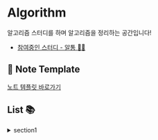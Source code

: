 # Algorithm
알고리즘 스터디를 하며 알고리즘을 정리하는 공간입니다!

- [참여중인 스터디 - 알통 💪😎](https://www.notion.so/Altong-390a6db2d6c74a0f9f5f373e8eb91da6)

## 📝 Note Template
[노트 템플릿 바로가기](https://github.com/sonsurim/Algorithm/blob/main/solution.md)

## List 📚

<details>
<summary>section1</summary>

- [세 수 중 최솟값](https://github.com/sonsurim/Algorithm/blob/main/solution/inflearn/section1/md/01.md)
- [삼각형 판별하기](https://github.com/sonsurim/Algorithm/blob/main/solution/inflearn/section1/md/02.md)
- [연필 다스 구하기](https://github.com/sonsurim/Algorithm/blob/main/solution/inflearn/section1/md/03.md)

</details>
